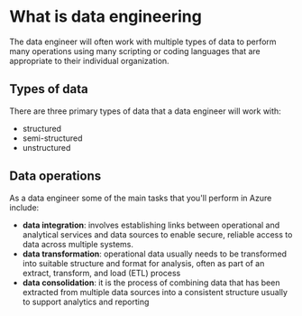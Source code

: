 # What is data engineering

The data engineer will often work with multiple types of data to perform many operations using many scripting or coding languages that are appropriate to their individual organization.

## Types of data

There are three primary types of data that a data engineer will work with:
- structured
- semi-structured
- unstructured

## Data operations

As a data engineer some of the main tasks that you'll perform in Azure include:
- **data integration**: involves establishing links between operational and analytical services and data sources to enable secure, reliable access to data across multiple systems.
- **data transformation**: operational data usually needs to be transformed into suitable structure and format for analysis, often as part of an extract, transform, and load (ETL) process
- **data consolidation**: it is the process of combining data that has been extracted from multiple data sources into a consistent structure usually to support analytics and reporting

